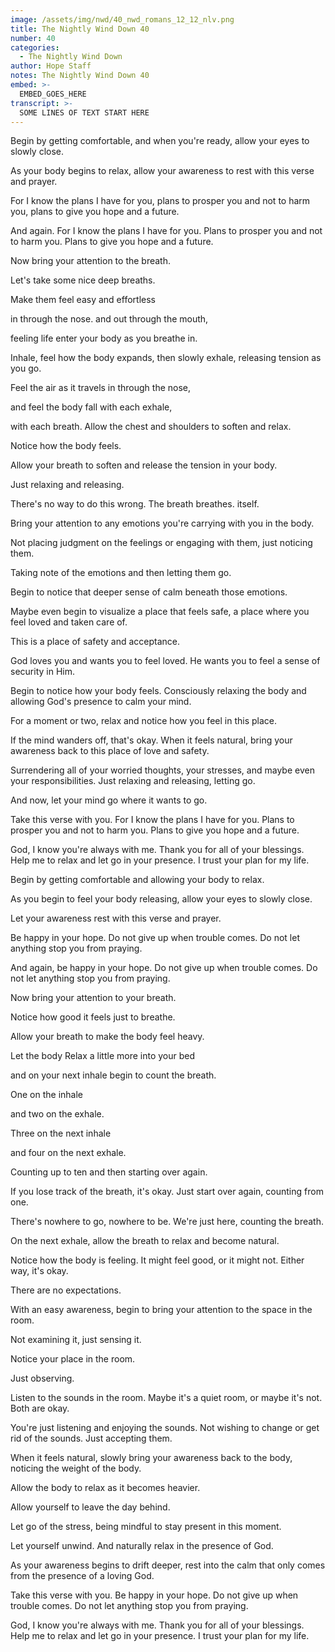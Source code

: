 ```yaml
---
image: /assets/img/nwd/40_nwd_romans_12_12_nlv.png
title: The Nightly Wind Down 40
number: 40
categories:
  - The Nightly Wind Down
author: Hope Staff
notes: The Nightly Wind Down 40
embed: >-
  EMBED_GOES_HERE
transcript: >-
  SOME LINES OF TEXT START HERE
---
```

Begin by getting comfortable, and when you're ready, allow your eyes to slowly close.

As your body begins to relax, allow your awareness to rest with this verse and prayer.

For I know the plans I have for you, plans to prosper you and not to harm you, plans to give you hope and a future.

And again. For I know the plans I have for you. Plans to prosper you and not to harm you. Plans to give you hope and a future.

Now bring your attention to the breath.

Let's take some nice deep breaths.

Make them feel easy and effortless

in through the nose. and out through the mouth,

feeling life enter your body as you breathe in.

Inhale, feel how the body expands, then slowly exhale, releasing tension as you go.

Feel the air as it travels in through the nose,

and feel the body fall with each exhale,

with each breath. Allow the chest and shoulders to soften and relax.

Notice how the body feels.

Allow your breath to soften and release the tension in your body.

Just relaxing and releasing.

There's no way to do this wrong. The breath breathes. itself.

Bring your attention to any emotions you're carrying with you in the body.

Not placing judgment on the feelings or engaging with them, just noticing them.

Taking note of the emotions and then letting them go.

Begin to notice that deeper sense of calm beneath those emotions.

Maybe even begin to visualize a place that feels safe, a place where you feel loved and taken care of.

This is a place of safety and acceptance.

God loves you and wants you to feel loved. He wants you to feel a sense of security in Him.

Begin to notice how your body feels. Consciously relaxing the body and allowing God's presence to calm your mind.

For a moment or two, relax and notice how you feel in this place.

If the mind wanders off, that's okay. When it feels natural, bring your awareness back to this place of love and safety.

Surrendering all of your worried thoughts, your stresses, and maybe even your responsibilities. Just relaxing and releasing, letting go.

And now, let your mind go where it wants to go.

Take this verse with you. For I know the plans I have for you. Plans to prosper you and not to harm you. Plans to give you hope and a future.

God, I know you're always with me. Thank you for all of your blessings. Help me to relax and let go in your presence. I trust your plan for my life.


Begin by getting comfortable and allowing your body to relax.

As you begin to feel your body releasing, allow your eyes to slowly close.

Let your awareness rest with this verse and prayer.

Be happy in your hope. Do not give up when trouble comes. Do not let anything stop you from praying.

And again, be happy in your hope. Do not give up when trouble comes. Do not let anything stop you from praying.

Now bring your attention to your breath.

Notice how good it feels just to breathe.

Allow your breath to make the body feel heavy.

Let the body Relax a little more into your bed

and on your next inhale begin to count the breath.

One on the inhale

and two on the exhale.

Three on the next inhale

and four on the next exhale.

Counting up to ten and then starting over again.

If you lose track of the breath, it's okay. Just start over again, counting from one.

There's nowhere to go, nowhere to be. We're just here, counting the breath.

On the next exhale, allow the breath to relax and become natural.

Notice how the body is feeling. It might feel good, or it might not. Either way, it's okay.

There are no expectations.

With an easy awareness, begin to bring your attention to the space in the room.

Not examining it, just sensing it.

Notice your place in the room.

Just observing.

Listen to the sounds in the room. Maybe it's a quiet room, or maybe it's not. Both are okay.

You're just listening and enjoying the sounds. Not wishing to change or get rid of the sounds. Just accepting them.

When it feels natural, slowly bring your awareness back to the body, noticing the weight of the body.

Allow the body to relax as it becomes heavier.

Allow yourself to leave the day behind.

Let go of the stress, being mindful to stay present in this moment.

Let yourself unwind. And naturally relax in the presence of God.

As your awareness begins to drift deeper, rest into the calm that only comes from the presence of a loving God.

Take this verse with you. Be happy in your hope. Do not give up when trouble comes. Do not let anything stop you from praying.

God, I know you're always with me. Thank you for all of your blessings. Help me to relax and let go in your presence. I trust your plan for my life.

